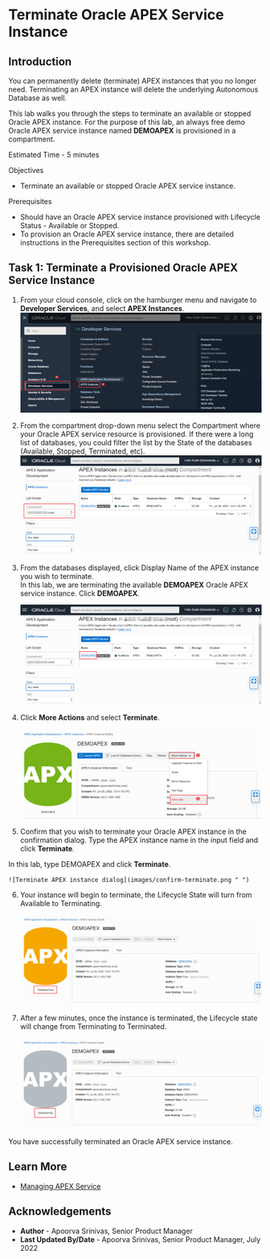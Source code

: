 # Terminate Oracle APEX Service Instance

## Introduction

You can permanently delete (terminate) APEX instances that you no longer need. Terminating an APEX instance will delete the underlying Autonomous Database as well.

This lab walks you through the steps to terminate an available or stopped Oracle APEX instance. For the purpose of this lab, an always free demo Oracle APEX service instance named **DEMOAPEX** is provisioned in a compartment.

Estimated Time - 5 minutes

Objectives

- Terminate an available or stopped Oracle APEX service instance.

Prerequisites

- Should have an Oracle APEX service instance provisioned with Lifecycle Status - Available or Stopped.
- To provision an Oracle APEX service instance, there are detailed instructions in the Prerequisites section of this workshop.

## **Task 1**: Terminate a Provisioned Oracle APEX Service Instance

1. From your cloud console, click on the hamburger menu and navigate to **Developer Services**, and select **APEX Instances**.
    ![Cloud console](images/nav-apex.png " ")

2. From the compartment drop-down menu select the Compartment where your Oracle APEX service resource is provisioned. If there were a long list of databases, you could filter the list by the State of the databases (Available, Stopped, Terminated, etc).
    ![APEX instances page](images/compartment.png " ")
    
3. From the databases displayed, click Display Name of the APEX instance you wish to terminate.    
In this lab, we are terminating the available **DEMOAPEX** Oracle APEX service instance. Click **DEMOAPEX**.

    ![APEX instances page](images/click-apex-instance.png " ")

4. Click **More Actions** and select **Terminate**.

    ![APEX instances page](images/terminate.png " ")

5. Confirm that you wish to terminate your Oracle APEX instance in the confirmation dialog. Type the APEX instance name in the input field and click **Terminate**.

In this lab, type DEMOAPEX and click **Terminate**.

    ![Terminate APEX instance dialog](images/confirm-terminate.png " ")

6. Your instance will begin to terminate, the Lifecycle State will turn from Available to Terminating.

    ![APEX instances page](images/terminating-status.png " ")

7. After a few minutes, once the instance is terminated, the Lifecycle state will change from Terminating to Terminated.

    ![APEX instances page](images/terminated-status.png " ")

You have successfully terminated an Oracle APEX service instance.

## **Learn More**

- [Managing APEX Service](https://docs.oracle.com/en-us/iaas/apex/doc/manage-apex-service.html)


## **Acknowledgements**

 - **Author** -  Apoorva Srinivas, Senior Product Manager
 - **Last Updated By/Date** - Apoorva Srinivas, Senior Product Manager, July 2022
